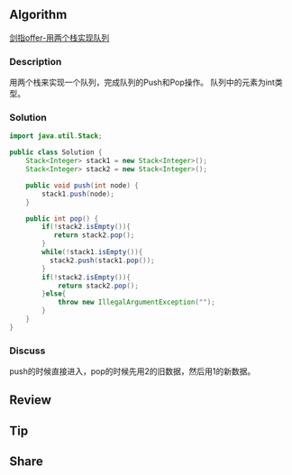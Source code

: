 ## Algorithm

[剑指offer-用两个栈实现队列](https://www.nowcoder.com/practice/54275ddae22f475981afa2244dd448c6?tpId=13&tags=&title=&diffculty=0&judgeStatus=0&rp=1)

### Description

用两个栈来实现一个队列，完成队列的Push和Pop操作。 队列中的元素为int类型。

### Solution

```java
import java.util.Stack;

public class Solution {
    Stack<Integer> stack1 = new Stack<Integer>();
    Stack<Integer> stack2 = new Stack<Integer>();

    public void push(int node) {
        stack1.push(node);
    }

    public int pop() {
        if(!stack2.isEmpty()){
           return stack2.pop();
        }
        while(!stack1.isEmpty()){
          stack2.push(stack1.pop());
        }
        if(!stack2.isEmpty()){
            return stack2.pop();
        }else{
            throw new IllegalArgumentException("");
        }
    }
}
```

### Discuss

push的时候直接进入，pop的时候先用2的旧数据，然后用1的新数据。

## Review


## Tip


## Share
